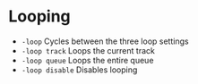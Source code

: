# Looping

* `-loop` Cycles between the three loop settings
* `-loop track` Loops the current track
* `-loop queue` Loops the entire queue
* `-loop disable` Disables looping
